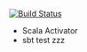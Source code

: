 [![Build Status](http://198.199.109.52:8080/buildStatus/icon?job=scala-sbt-activator)](http://198.199.109.52:8080/job/scala-sbt-activator/)
- Scala Activator 
- sbt test
zzz
